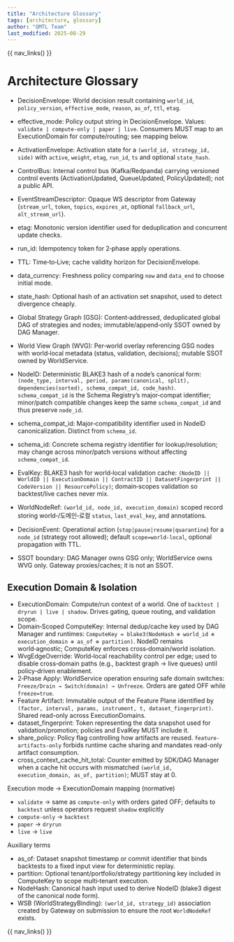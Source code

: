 ```yaml
---
title: "Architecture Glossary"
tags: [architecture, glossary]
author: "QMTL Team"
last_modified: 2025-08-29
---
```


{{ nav_links() }}

# Architecture Glossary

- DecisionEnvelope: World decision result containing `world_id`, `policy_version`, `effective_mode`, `reason`, `as_of`, `ttl`, `etag`.
- effective_mode: Policy output string in DecisionEnvelope. Values: `validate | compute-only | paper | live`. Consumers MUST map to an ExecutionDomain for compute/routing; see mapping below.
- ActivationEnvelope: Activation state for a `(world_id, strategy_id, side)` with `active`, `weight`, `etag`, `run_id`, `ts` and optional `state_hash`.
- ControlBus: Internal control bus (Kafka/Redpanda) carrying versioned control events (ActivationUpdated, QueueUpdated, PolicyUpdated); not a public API.
- EventStreamDescriptor: Opaque WS descriptor from Gateway (`stream_url`, `token`, `topics`, `expires_at`, optional `fallback_url`, `alt_stream_url`).
- etag: Monotonic version identifier used for deduplication and concurrent update checks.
- run_id: Idempotency token for 2‑phase apply operations.
- TTL: Time‑to‑Live; cache validity horizon for DecisionEnvelope.
- data_currency: Freshness policy comparing `now` and `data_end` to choose initial mode.
- state_hash: Optional hash of an activation set snapshot, used to detect divergence cheaply.

- Global Strategy Graph (GSG): Content‑addressed, deduplicated global DAG of strategies and nodes; immutable/append‑only SSOT owned by DAG Manager.
- World View Graph (WVG): Per‑world overlay referencing GSG nodes with world‑local metadata (status, validation, decisions); mutable SSOT owned by WorldService.
- NodeID: Deterministic BLAKE3 hash of a node’s canonical form: `(node_type, interval, period, params(canonical, split), dependencies(sorted), schema_compat_id, code_hash)`. `schema_compat_id` is the Schema Registry’s major‑compat identifier; minor/patch compatible changes keep the same `schema_compat_id` and thus preserve `node_id`.
- schema_compat_id: Major‑compatibility identifier used in NodeID canonicalization. Distinct from `schema_id`.
- schema_id: Concrete schema registry identifier for lookup/resolution; may change across minor/patch versions without affecting `schema_compat_id`.
- EvalKey: BLAKE3 hash for world‑local validation cache: `(NodeID || WorldID || ExecutionDomain || ContractID || DatasetFingerprint || CodeVersion || ResourcePolicy)`; domain‑scopes validation so backtest/live caches never mix.
- WorldNodeRef: `(world_id, node_id, execution_domain)` scoped record storing world‑/도메인‑로컬 `status`, `last_eval_key`, and annotations.
- DecisionEvent: Operational action (`stop|pause|resume|quarantine`) for a `node_id` (strategy root allowed); default `scope=world-local`, optional propagation with TTL.
- SSOT boundary: DAG Manager owns GSG only; WorldService owns WVG only. Gateway proxies/caches; it is not an SSOT.

## Execution Domain & Isolation

- ExecutionDomain: Compute/run context of a world. One of `backtest | dryrun | live | shadow`. Drives gating, queue routing, and validation scope.
- Domain‑Scoped ComputeKey: Internal dedup/cache key used by DAG Manager and runtimes: `ComputeKey = blake3(NodeHash ⊕ world_id ⊕ execution_domain ⊕ as_of ⊕ partition)`. NodeID remains world‑agnostic; ComputeKey enforces cross‑domain/world isolation.
- WvgEdgeOverride: World‑local reachability control per edge; used to disable cross‑domain paths (e.g., backtest graph → live queues) until policy‑driven enablement.
- 2‑Phase Apply: WorldService operation ensuring safe domain switches: `Freeze/Drain → Switch(domain) → Unfreeze`. Orders are gated OFF while `freeze=true`.
- Feature Artifact: Immutable output of the Feature Plane identified by `(factor, interval, params, instrument, t, dataset_fingerprint)`. Shared read-only across ExecutionDomains.
- dataset_fingerprint: Token representing the data snapshot used for validation/promotion; policies and EvalKey MUST include it.
- share_policy: Policy flag controlling how artifacts are reused. `feature-artifacts-only` forbids runtime cache sharing and mandates read-only artifact consumption.
- cross_context_cache_hit_total: Counter emitted by SDK/DAG Manager when a cache hit occurs with mismatched `(world_id, execution_domain, as_of, partition)`; MUST stay at 0.

Execution mode → ExecutionDomain mapping (normative)
- `validate` → same as `compute-only` with orders gated OFF; defaults to `backtest` unless operators request `shadow` explicitly
- `compute-only` → `backtest`
- `paper` → `dryrun`
- `live` → `live`

Auxiliary terms
- as_of: Dataset snapshot timestamp or commit identifier that binds backtests to a fixed input view for deterministic replay.
- partition: Optional tenant/portfolio/strategy partitioning key included in ComputeKey to scope multi‑tenant execution.
- NodeHash: Canonical hash input used to derive NodeID (blake3 digest of the canonical node form).
- WSB (WorldStrategyBinding): `(world_id, strategy_id)` association created by Gateway on submission to ensure the root `WorldNodeRef` exists.

{{ nav_links() }}
